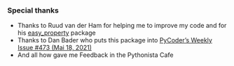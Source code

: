 ### Special thanks
- Thanks to Ruud van der Ham for helping me to improve my code and for his [easy_property](https://github.com/salabim/easy_property) package
- Thanks to Dan Bader who puts this package into [PyCoder’s Weekly Issue #473 (Mai 18, 2021)](https://pycoders.com/issues/473)
- And all how gave me Feedback in the Pythonista Cafe
